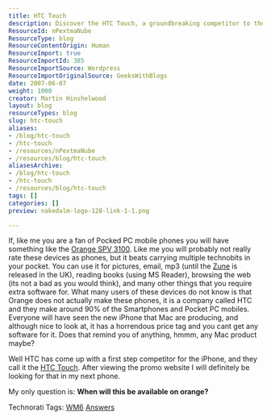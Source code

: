 ```yaml
---
title: HTC Touch
description: Discover the HTC Touch, a groundbreaking competitor to the iPhone, blending functionality and style for mobile enthusiasts. Find out why it's a must-have!
ResourceId: nPextmaNube
ResourceType: blog
ResourceContentOrigin: Human
ResourceImport: true
ResourceImportId: 385
ResourceImportSource: Wordpress
ResourceImportOriginalSource: GeeksWithBlogs
date: 2007-06-07
weight: 1000
creator: Martin Hinshelwood
layout: blog
resourceTypes: blog
slug: htc-touch
aliases:
- /blog/htc-touch
- /htc-touch
- /resources/nPextmaNube
- /resources/blog/htc-touch
aliasesArchive:
- /blog/htc-touch
- /htc-touch
- /resources/blog/htc-touch
tags: []
categories: []
preview: nakedalm-logo-128-link-1-1.png

---
```

If, like me you are a fan of Pocked PC mobile phones you will have something like the [Orange SPV 3100](http://shop.orange.co.uk/shop/show/handset/orange_spv_m3100/detail/pay_monthly). Like me you will probably not really rate these devices as phones, but it beats carrying multiple technobits in your pocket. You can use it for pictures, email, mp3 (until the [Zune](http://www.zune.net "Zune MP3 player") is released in the UK), reading books (using MS Reader), browsing the web (its not a bad as you would think), and many other things that you require extra software for. What many users of these devices do not know is that Orange does not actually make these phones, it is a company called HTC and they make around 90% of the Smartphones and Pocket PC mobiles. Everyone will have seen the new iPhone that Mac are producing, and although nice to look at, it has a horrendous price tag and you cant get any software for it. Does that remind you of anything, hmmm, any Mac product maybe?

Well HTC has come up with a first step competitor for the iPhone, and they call it the [HTC Touch](http://www.htctouch.com/ "HTC Touch"). After viewing the promo website I will definitely be looking for that in my next phone.

My only question is: **When will this be available on orange?**

Technorati Tags: [WM6](http://technorati.com/tags/WM6) [Answers](http://technorati.com/tags/Answers)
